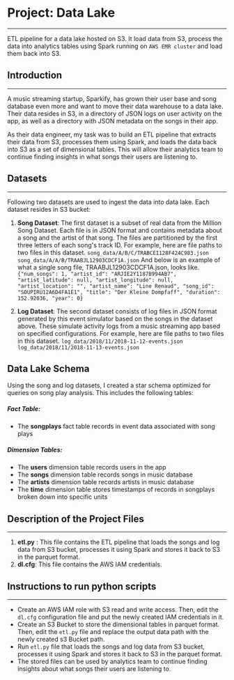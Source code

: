 # Project: Data Lake
-----
ETL pipeline for a data lake hosted on S3. It load data from S3, process the data into analytics tables using Spark running on ```AWS EMR cluster``` and load them back into S3. 

## Introduction
----
A music streaming startup, Sparkify, has grown their user base and song database even more and want to move their data warehouse to a data lake. Their data resides in S3, in a directory of JSON logs on user activity on the app, as well as a directory with JSON metadata on the songs in their app.

As their data engineer, my task was to build an ETL pipeline that extracts their data from S3, processes them using Spark, and loads the data back into S3 as a set of dimensional tables. This will allow their analytics team to continue finding insights in what songs their users are listening to.

## Datasets
---
Following two datasets are used to ingest the data into data lake. Each dataset resides in S3 bucket: 
1) **Song Dataset**: The first dataset is a subset of real data from the Million Song Dataset. Each file is in JSON format and contains metadata about a song and the artist of that song. The files are partitioned by the first three letters of each song's track ID. For example, here are file paths to two files in this dataset.
```song_data/A/B/C/TRABCEI128F424C983.json```
```song_data/A/A/B/TRAABJL12903CDCF1A.json```
And below is an example of what a single song file, TRAABJL12903CDCF1A.json, looks like.
```{"num_songs": 1, "artist_id": "ARJIE2Y1187B994AB7", "artist_latitude": null, "artist_longitude": null, "artist_location": "", "artist_name": "Line Renaud", "song_id": "SOUPIRU12A6D4FA1E1", "title": "Der Kleine Dompfaff", "duration": 152.92036, "year": 0}```

2) **Log Dataset**: The second dataset consists of log files in JSON format generated by this event simulator based on the songs in the dataset above. These simulate activity logs from a music streaming app based on specified configurations. For example, here are file paths to two files in this dataset.
```log_data/2018/11/2018-11-12-events.json```
```log_data/2018/11/2018-11-13-events.json```

## Data Lake Schema
Using the song and log datasets, I created a star schema optimized for queries on song play analysis. This includes the following tables:

##### Fact Table:
- The **songplays**  fact table records in event data associated with song plays 

##### Dimension Tables:
- The **users** dimension table records users in the app
- The **songs** dimension table records songs in music database
- The **artists** dimension table records artists in music database
- The **time** dimension table stores timestamps of records in songplays broken down into specific units

## Description of the Project Files
---
1) **etl.py** : This file contains the ETL pipeline that loads the songs and log data from S3 bucket, processes it using Spark and stores it back to S3 in the parquet format.  
2) **dl.cfg**: This file contains the AWS IAM credentials.

## Instructions to run python scripts
---
-  Create an AWS IAM role with S3 read and write access. Then, edit the ```dl.cfg``` configuration file and put the newly created IAM credentials in it. 
- Create an S3 Bucket to store the dimensional tables in parquet format. Then, edit the ```etl.py``` file and replace the output data path with the newly created s3 Bucket path.
- Run ```etl.py``` file that loads the songs and log data from S3 bucket, processes it using Spark and stores it back to S3 in the parquet format.  
- The stored files can be used by analytics team to continue finding insights about what songs their users are listening to. 